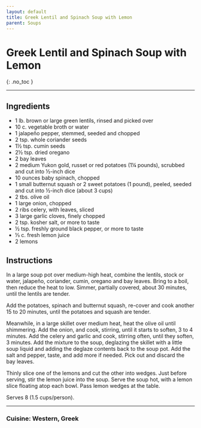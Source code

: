 ```yaml
---
layout: default
title: Greek Lentil and Spinach Soup with Lemon
parent: Soups
---
```


# Greek Lentil and Spinach Soup with Lemon
{: .no_toc }

---

## Ingredients
<ul>
	<li>1 lb. brown or large green lentils, rinsed and picked over</li>
	<li>10 c. vegetable broth or water</li>
	<li>1 jalapeño pepper, stemmed, seeded and chopped</li>
	<li>2 tsp. whole coriander seeds</li>
	<li>1½ tsp. cumin seeds</li>
	<li>2½ tsp. dried oregano</li>
	<li>2 bay leaves</li>
	<li>2 medium Yukon gold, russet or red potatoes (1¼ pounds), scrubbed and cut into ½-inch
dice</li>
	<li>10 ounces baby spinach, chopped</li>
	<li>1 small butternut squash or 2 sweet potatoes (1 pound), peeled, seeded and cut
into ½-inch dice (about 3 cups)</li>
	<li>2 tbs. olive oil</li>
	<li>1 large onion, chopped</li>
	<li>2 ribs celery, with leaves, sliced</li>
	<li>3 large garlic cloves, finely chopped</li>
	<li>2 tsp. kosher salt, or more to taste</li>
	<li>½ tsp. freshly ground black pepper, or more to taste</li>
	<li>⅓ c. fresh lemon juice</li>
	<li>2 lemons</li>
</ul>

## Instructions
In a large soup pot over medium-high heat, combine the lentils, stock or water, jalapeño, coriander, cumin, oregano and bay leaves. Bring to a boil, then reduce the heat to low. Simmer, partially covered, about 30 minutes, until the lentils are tender.

Add the potatoes, spinach and butternut squash, re-cover and cook another 15 to 20 minutes, until the potatoes and squash are tender.

Meanwhile, in a large skillet over medium heat, heat the olive oil until shimmering. Add the onion, and cook, stirring, until it starts to soften, 3 to 4 minutes. Add the celery and garlic and cook, stirring often, until they soften, 3 minutes. Add the mixture to the soup, deglazing the skillet with a little soup liquid and adding the deglaze contents back to the soup pot. Add the salt and pepper, taste, and add more if needed. Pick out and discard the bay leaves.

Thinly slice one of the lemons and cut the other into wedges. Just before serving, stir the lemon juice into the soup. Serve the soup hot, with a lemon slice floating atop each bowl. Pass lemon wedges at the table.

Serves 8 (1.5 cups/person).

--- 

### Cuisine: Western, Greek